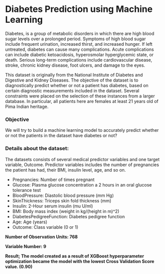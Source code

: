 <h1>Diabetes Prediction using Machine Learning</h1>
<p>Diabetes, is a group of metabolic disorders in which there are high blood sugar levels over a prolonged period. Symptoms of high blood sugar include frequent urination, increased thirst, and increased hunger. If left untreated, diabetes can cause many complications. Acute complications can include diabetic ketoacidosis, hyperosmolar hyperglycemic state, or death. Serious long-term complications include cardiovascular disease, stroke, chronic kidney disease, foot ulcers, and damage to the eyes.

This dataset is originally from the National Institute of Diabetes and Digestive and Kidney Diseases. The objective of the dataset is to diagnostically predict whether or not a patient has diabetes, based on certain diagnostic measurements included in the dataset. Several constraints were placed on the selection of these instances from a larger database. In particular, all patients here are females at least 21 years old of Pima Indian heritage.
</p>
<h3>Objective</h3>
</p>We will try to build a machine learning model to accurately predict whether or not the patients in the dataset have diabetes or not?</p>
<h3>Details about the dataset:</h3>
<p>The datasets consists of several medical predictor variables and one target variable, Outcome. Predictor variables includes the number of pregnancies the patient has had, their BMI, insulin level, age, and so on.</p>
<ul>
  <li>
Pregnancies: Number of times pregnant
  </li>
  <li>
    Glucose: Plasma glucose concentration a 2 hours in an oral glucose tolerance test</li>
  <li>
    BloodPressure: Diastolic blood pressure (mm Hg)</li>
  <li>
    SkinThickness: Triceps skin fold thickness (mm)</li>
  <li>
    Insulin: 2-Hour serum insulin (mu U/ml)</li>
  <li>
    BMI: Body mass index (weight in kg/(height in m)^2)</li>
  <li>
    DiabetesPedigreeFunction: Diabetes pedigree function</li>
  <li>
Age: Age (years) </li>
  <li>
Outcome: Class variable (0 or 1)
  </li>
  </ul>
<b>Number of Observation Units: 768</b>

<b>Variable Number: 9</b>

<b>Result; The model created as a result of XGBoost hyperparameter optimization became the model with the lowest Cross Validation Score value. (0.90)</b>
